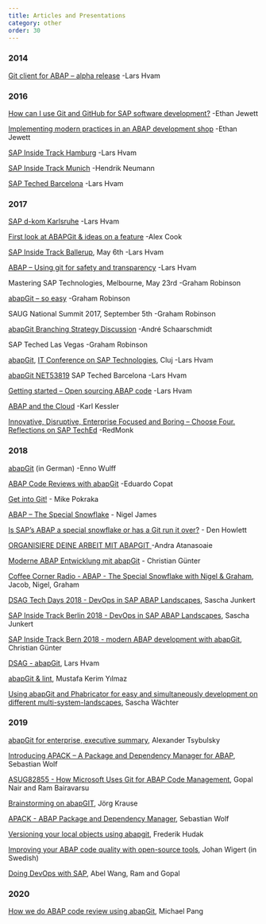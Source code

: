 ```yaml
---
title: Articles and Presentations
category: other
order: 30
---
```


### 2014

[Git client for ABAP – alpha release](http://blogs.sap.com/2014/07/17/git-client-for-abap-alpha-release/)
-Lars Hvam

### 2016

[How can I use Git and GitHub for SAP software development?](http://searchsap.techtarget.com/answer/How-can-I-use-Git-and-GitHub-for-SAP-software-development)
-Ethan Jewett

[Implementing modern practices in an ABAP development shop](http://searchsap.techtarget.com/tip/Implementing-modern-practices-in-an-ABAP-development-shop)
-Ethan Jewett

[SAP Inside Track Hamburg](https://larshp.github.io/sithh2016/)
-Lars Hvam

[SAP Inside Track Munich](https://www.slideshare.net/h_neumann/what-the-git-sap-inside-track-munich-2016)
-Hendrik Neumann

[SAP Teched Barcelona](https://larshp.github.io/teched-2016-emea/)
-Lars Hvam

### 2017

[SAP d-kom Karlsruhe](https://larshp.github.io/dkom2017/)
-Lars Hvam

[First look at ABAPGit & ideas on a feature](https://themanmountain.github.io/2017/04/19/first_look_at_abapgit.html)
-Alex Cook

[SAP Inside Track Ballerup](https://larshp.github.io/sitbal2017/), May 6th
-Lars Hvam

[ABAP – Using git for safety and transparency](https://blogs.sap.com/2017/05/07/abap-using-git-for-safety-and-transparency/)
-Lars Hvam

Mastering SAP Technologies, Melbourne, May 23rd
-Graham Robinson

[abapGit – so easy](https://blogs.sap.com/2017/06/21/abapgit-so-easy/)
-Graham Robinson

SAUG National Summit 2017, September 5th
-Graham Robinson

[abapGit Branching Strategy Discussion](https://blogs.sap.com/2017/09/21/abapgit-branching-strategy-discussion/)
-André Schaarschmidt

SAP Teched Las Vegas
-Graham Robinson

[abapGit](https://larshp.github.io/Presentations/itsapcluj2017/abapgit/), [IT Conference on SAP Technologies](http://www.itconferencesap.com/), Cluj
-Lars Hvam

[abapGit NET53819](https://larshp.github.io/Presentations/teched-2017-emea/)
SAP Teched Barcelona
-Lars Hvam

[Getting started – Open sourcing ABAP code](https://blogs.sap.com/2017/11/19/getting-started-open-sourcing-abap-code/)
-Lars Hvam

[ABAP and the Cloud](http://sapinsider.wispubs.com/Assets/Articles/2017/November/SPI-ABAP-and-the-Cloud)
-Karl Kessler

[Innovative, Disruptive, Enterprise Focused and Boring – Choose Four. Reflections on SAP TechEd](https://redmonk.com/fryan/2017/12/11/innovative-disruptive-enterprise-focused-and-boring-choose-four-reflections-on-sap-teched/)
-RedMonk

### 2018

[abapGit](http://www.tricktresor.de/blog/abapgit) (in German) -Enno Wulff

[ABAP Code Reviews with abapGit](https://blogs.sap.com/2018/03/23/abap-code-reviews-with-abapgit/) -Eduardo Copat

[Get into Git!](https://blogs.sap.com/2018/04/13/get-into-git/) - Mike Pokraka

[ABAP – The Special Snowflake](https://blogs.sap.com/2018/07/02/abap-the-special-snowflake/) - Nigel James

[Is SAP’s ABAP a special snowflake or has a Git run it over?](https://diginomica.com/2018/07/03/is-saps-abap-a-special-snowflake-or-has-a-git-run-it-over/) - Den Howlett

[ORGANISIERE DEINE ARBEIT MIT ABAPGIT	](https://inspiricon.de/abapgit/) -Andra Atanasoaie

[Moderne ABAP Entwicklung mit abapGit](https://de.slideshare.net/ChristianGnter/moderne-abap-entwicklung-mit-abapgit) - Christian Günter

[Coffee Corner Radio - ABAP - The Special Snowflake with Nigel & Graham](https://anchor.fm/sap-community-podcast/episodes/Episode-4-ABAP---The-Special-Snowflake-with-Nigel--Graham-e1qds0), Jacob, Nigel, Graham

[DSAG Tech Days 2018 - DevOps in SAP ABAP Landscapes](https://www.slideshare.net/Junsas/dsag-tech-days-2018-devops-in-sap-abap-landscapes), Sascha Junkert

[SAP Inside Track Berlin 2018 - DevOps in SAP ABAP Landscapes](https://www.slideshare.net/Junsas/sap-inside-track-berlin-2018-devops-in-abap-landscapes-112976719), Sascha Junkert

[SAP Inside Track Bern 2018 - modern ABAP development with abapGit](https://de.slideshare.net/ChristianGnter/sitbern-modern-abap-development-with-abapgit), Christian Günter

[DSAG - abapGit](https://larshp.github.io/Presentations/dsag2018/), Lars Hvam

[abapGit & lint](https://speakerdeck.com/mkysoft/abapgit-and-lint), Mustafa Kerim Yılmaz

[Using abapGit and Phabricator for easy and simultaneously development on different multi-system-landscapes](https://blogs.sap.com/2018/12/02/using-abapgit-and-phabricator-for-easy-and-simultaneously-development-on-different-multi-system-landscapes/), Sascha Wächter

### 2019

[abapGit for enterprise, executive summary](https://docs.google.com/presentation/d/1SuRax4sxg4AyjS0VzX7Nrjt0Iuf-m5tf736MroTpN7g/edit?usp=sharing), Alexander Tsybulsky

[Introducing APACK – A Package and Dependency Manager for ABAP](https://blogs.sap.com/2019/05/06/introducing-apack-a-package-and-dependency-manager-for-abap/), Sebastian Wolf

[ASUG82855 - How Microsoft Uses Git for ABAP Code Management](https://blog.asug.com/hubfs/2019%20AC%20Slide%20Decks%20Wednesday/ASUG82855%20-%20How%20Microsoft%20Uses%20Git%20for%20ABAP%20Code%20Management.pdf), Gopal Nair and Ram Bairavarsu

[Brainstorming on abapGIT](https://blogs.sap.com/2019/08/15/brainstorming-on-abapgit/), Jörg Krause

[APACK - ABAP Package and Dependency Manager](https://www.youtube.com/watch?v=PfB2w7wuHQI), Sebastian Wolf

[Versioning your local objects using abapgit](https://blogs.sap.com/2019/08/19/versioning-your-local-objects-using-abapgit/), 
Frederik Hudak

[Improving your ABAP code quality with open-source tools](https://github.com/jwigert/sapsa-impuls-2019-jw/blob/master/F%C3%B6rb%C3%A4ttra%20kvaliteten%20p%C3%A5%20din%20ABAP-kod%20med%20hj%C3%A4lp%20av%20%C3%B6ppen%20k%C3%A4llkod-verktyg.pdf), Johan Wigert (in Swedish)

[Doing DevOps with SAP](https://www.youtube.com/watch?v=7d8pngf85Ag), Abel Wang, Ram and Gopal

### 2020

[How we do ABAP code review using abapGit](https://blogs.sap.com/2020/01/30/how-we-do-abap-code-review-using-abapgit/), 
Michael Pang

